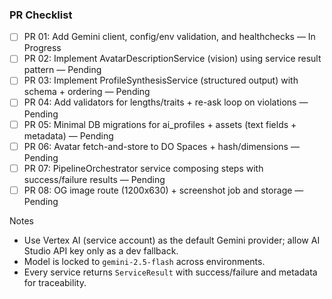 ### PR Checklist

- [ ] PR 01: Add Gemini client, config/env validation, and healthchecks — In Progress
- [ ] PR 02: Implement AvatarDescriptionService (vision) using service result pattern — Pending
- [ ] PR 03: Implement ProfileSynthesisService (structured output) with schema + ordering — Pending
- [ ] PR 04: Add validators for lengths/traits + re-ask loop on violations — Pending
- [ ] PR 05: Minimal DB migrations for ai_profiles + assets (text fields + metadata) — Pending
- [ ] PR 06: Avatar fetch-and-store to DO Spaces + hash/dimensions — Pending
- [ ] PR 07: PipelineOrchestrator service composing steps with success/failure results — Pending
- [ ] PR 08: OG image route (1200x630) + screenshot job and storage — Pending

Notes

- Use Vertex AI (service account) as the default Gemini provider; allow AI Studio API key only as a
  dev fallback.
- Model is locked to `gemini-2.5-flash` across environments.
- Every service returns `ServiceResult` with success/failure and metadata for traceability.
